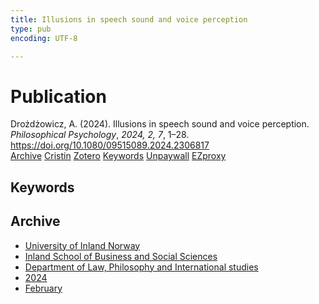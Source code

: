 ```yaml
---
title: Illusions in speech sound and voice perception
type: pub
encoding: UTF-8

---
```

<h1>Publication</h1>
<article id="csl-bib-container-ASHLF9C5" class="csl-bib-container">
  <div class="csl-bib-body"> <div class="csl-entry">Drożdżowicz, A. (2024). Illusions in speech sound and voice perception. <i>Philosophical Psychology</i>, <i>2024, 2, 7</i>, 1–28. <a href="https://doi.org/10.1080/09515089.2024.2306817">https://doi.org/10.1080/09515089.2024.2306817</a></div> </div>
  <div class="csl-bib-buttons">
    <a href="#taxonomy-article-ASHLF9C5" alt="archive" class="csl-bib-button">Archive</a>
    <a href="https://app.cristin.no/results/show.jsf?id=2246592" alt="Cristin" class="csl-bib-button">Cristin</a>
    <a href="http://zotero.org/groups/5881554/items/ASHLF9C5" alt="Zotero" class="csl-bib-button">Zotero</a>
    <a href="#keywords-article-ASHLF9C5" alt="keywords" class="csl-bib-button">Keywords</a>
    <a href="https://www.tandfonline.com/doi/pdf/10.1080/09515089.2024.2306817?needAccess=true" alt="Unpaywall" class="csl-bib-button">Unpaywall</a>
    <a href="https://www.tandfonline.com/doi/pdf/10.1080/09515089.2024.2306817?needAccess=true" alt="EZproxy" class="csl-bib-button">EZproxy</a>
  </div>
  <div id="csl-bib-meta-container-ASHLF9C5"></div>
</article>
<div id="csl-bib-meta-ASHLF9C5" class="csl-bib-meta">
  <article id="keywords-article-ASHLF9C5" class="keywords-article">
    <h1>Keywords</h1>
    
  </article>
  <article id="taxonomy-article-ASHLF9C5" class="taxonomy-article">
    <h1>Archive</h1>
    <ul>
      <li>
        <a href="/en/archive/?key=3DCRN523">University of Inland Norway</a>
      </li>
      <li>
        <a href="/en/archive/?key=DU8Q9LN9">Inland School of Business and Social Sciences</a>
      </li>
      <li>
        <a href="/en/archive/?key=ITYAG68H">Department of Law, Philosophy and International studies</a>
      </li>
      <li>
        <a href="/en/archive/?key=KVIAK4ZQ">2024</a>
      </li>
      <li>
        <a href="/en/archive/?key=BBF6QCA4">February</a>
      </li>
    </ul>
  </article>
</div>
